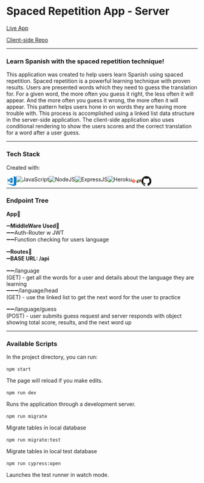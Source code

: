 # Spaced Repetition App - Server

[Live App](https://spaced-repetition-client-one.vercel.app)

[Client-side Repo](https://github.com/sean21johnson/spacedRep-client)

---

### Learn Spanish with the spaced repetition technique!

This application was created to help users learn Spanish using spaced repetition. Spaced repetition is a powerful learning technique with proven results. Users are presented words which they need to guess the translation for. For a given word, the more often you guess it right, the less often it will appear. And the more often you guess it wrong, the more often it will appear. This pattern helps users hone in on words they are having more trouble with. This process is accomplished using a linked list data structure in the server-side application. The client-side application also uses conditional rendering to show the users scores and the correct translation for a word after a user guess.

---

### Tech Stack

Created with:

<img align="left" alt="Visual Studio Code" width="26px" src="https://raw.githubusercontent.com/github/explore/80688e429a7d4ef2fca1e82350fe8e3517d3494d/topics/visual-studio-code/visual-studio-code.png" />
<img align="left" alt="JavaScript" src="https://img.shields.io/badge/JavaScript-F7DF1E?style=for-the-badge&logo=javascript&logoColor=black" />
<img align="left" alt="NodeJS" src="https://img.shields.io/badge/Node.js-43853D?style=for-the-badge&logo=node.js&logoColor=white" />
<img align="left" alt="ExpressJS" src="https://img.shields.io/badge/Express.js-404D59?style=for-the-badge" />
<img align="left" alt="Heroku" src="https://img.shields.io/badge/Heroku-430098?style=for-the-badge&logo=heroku&logoColor=white" />
<img align="left" alt="Git" width="26px" src="https://raw.githubusercontent.com/github/explore/80688e429a7d4ef2fca1e82350fe8e3517d3494d/topics/git/git.png" />
<img align="left" alt="GitHub" width="26px" src="https://raw.githubusercontent.com/github/explore/78df643247d429f6cc873026c0622819ad797942/topics/github/github.png" />  

<br/>

---

### Endpoint Tree  

**App🔻**       

➖**MiddleWare Used🔻**     
➖➖Auth-Router w JWT  
➖➖Function checking for users language  

➖**Routes🔻**      
➖**BASE URL: /api**     

➖➖/language  
(GET) - get all the words for a user and details about the language they are learning  
➖➖➖/language/head  
(GET) - use the linked list to get the next word for the user to practice  

➖➖/language/guess  
(POST) - user submits guess request and server responds with object showing total score, results, and the next word up  

--- 

### Available Scripts  
  
In the project directory, you can run:  
  
`npm start`  
  
The page will reload if you make edits.

`npm run dev`

Runs the application through a development server.

`npm run migrate`

Migrate tables in local database

`npm run migrate:test`

Migrate tables in local test database

`npm run cypress:open`

Launches the test runner in watch mode.